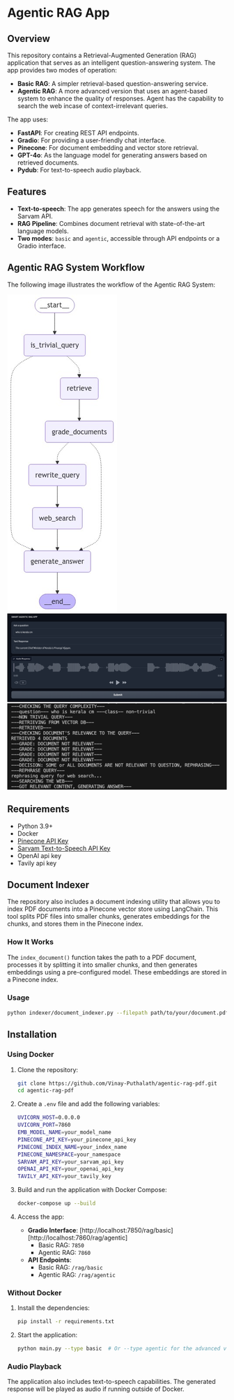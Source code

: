 # Agentic RAG App

## Overview

This repository contains a Retrieval-Augmented Generation (RAG) application that serves as an intelligent question-answering system. The app provides two modes of operation:
- **Basic RAG**: A simpler retrieval-based question-answering service.
- **Agentic RAG**: A more advanced version that uses an agent-based system to enhance the quality of responses. Agent has the capability to search the web incase of context-irrelevant queries.

The app uses:
- **FastAPI**: For creating REST API endpoints.
- **Gradio**: For providing a user-friendly chat interface.
- **Pinecone**: For document embedding and vector store retrieval.
- **GPT-4o**: As the language model for generating answers based on retrieved documents.
- **Pydub**: For text-to-speech audio playback.

## Features

- **Text-to-speech**: The app generates speech for the answers using the Sarvam API.
- **RAG Pipeline**: Combines document retrieval with state-of-the-art language models.
- **Two modes**: `basic` and `agentic`, accessible through API endpoints or a Gradio interface.


## Agentic RAG System Workflow

The following image illustrates the workflow of the Agentic RAG System:

![Agentic RAG System Workflow](./agentic_rag_workflow.png)
![How it looks !](./example_frontend.png)
![Agentic RAG System Workflow](./example_agentic_flow.png)


## Requirements

- Python 3.9+
- Docker
- [Pinecone API Key](https://www.pinecone.io/)
- [Sarvam Text-to-Speech API Key](https://sarvam.ai/)
- OpenAI api key
- Tavily api key

## Document Indexer

The repository also includes a document indexing utility that allows you to index PDF documents into a Pinecone vector store using LangChain. This tool splits PDF files into smaller chunks, generates embeddings for the chunks, and stores them in the Pinecone index.

### How It Works

The `index_document()` function takes the path to a PDF document, processes it by splitting it into smaller chunks, and then generates embeddings using a pre-configured model. These embeddings are stored in a Pinecone index.

### Usage
```bash
python indexer/document_indexer.py --filepath path/to/your/document.pdf
```

## Installation

### Using Docker

1. Clone the repository:
   ```bash
   git clone https://github.com/Vinay-Puthalath/agentic-rag-pdf.git
   cd agentic-rag-pdf
   ```

2. Create a `.env` file and add the following variables:
   ```bash
   UVICORN_HOST=0.0.0.0
   UVICORN_PORT=7860
   EMB_MODEL_NAME=your_model_name
   PINECONE_API_KEY=your_pinecone_api_key
   PINECONE_INDEX_NAME=your_index_name
   PINECONE_NAMESPACE=your_namespace
   SARVAM_API_KEY=your_sarvam_api_key
   OPENAI_API_KEY=your_openai_api_key
   TAVILY_API_KEY=your_tavily_key
   ```

3. Build and run the application with Docker Compose:
   ```bash
   docker-compose up --build
   ```

4. Access the app:
   - **Gradio Interface**: [http://localhost:7850/rag/basic][http://localhost:7860/rag/agentic]
     - Basic RAG: `7850`
     - Agentic RAG: `7860`
   - **API Endpoints**:
     - Basic RAG: `/rag/basic`
     - Agentic RAG: `/rag/agentic`


### Without Docker

1. Install the dependencies:
   ```bash
   pip install -r requirements.txt
   ```

2. Start the application:
   ```bash
   python main.py --type basic  # Or --type agentic for the advanced version
   ```

### Audio Playback

The application also includes text-to-speech capabilities. The generated response will be played as audio if running outside of Docker.


